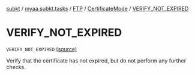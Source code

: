 [subkt](../../../index.md) / [myaa.subkt.tasks](../../index.md) / [FTP](../index.md) / [CertificateMode](index.md) / [VERIFY_NOT_EXPIRED](./-v-e-r-i-f-y_-n-o-t_-e-x-p-i-r-e-d.md)

# VERIFY_NOT_EXPIRED

`VERIFY_NOT_EXPIRED` [(source)](https://github.com/Myaamori/SubKt/blob/0.1.7/src/main/kotlin/myaa/subkt/tasks/tasks.kt#L1719)

Verify that the certificate has not expired, but do not perform any further checks.


